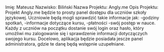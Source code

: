 Imię: Mateusz
Nazwisko: Biliński
Nazwa Projektu: Angly.me
Opis Projektu: Projekt Angly.me będzie to prosty panel dostępu dla uczniów szkoły językowej.
Uczniowie będą mogli sprawdzić takie informacje jak:
-godziny spotkań, 
-informacje dotyczące kursu,
-płatności
-swój postęp w nauce.
Każdy z uczniów na początku dostanie swój login oraz hasło, który umożliwi mu zalogowanie się i sprawdzenie informacji dotyczączych swojego kursu.
Docelowo, aplikacja będzie posiadała jescze panel administratora, gdzie te danę będą wstępnie uzupełniane. 